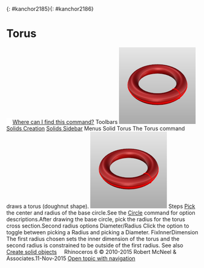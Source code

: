 ---
---

{: #kanchor2185}{: #kanchor2186}
# Torus
 [![images/transparent.gif](images/transparent.gif)Where can I find this command?](javascript:void(0);) Toolbars
![images/torus.png](images/torus.png) [Solids Creation](solid-creation-toolbar.html)  [Solids Sidebar](solids-sidebar-toolbar.html) 
Menus
Solid
Torus
The Torus command draws a torus (doughnut shape).
![images/torus.png](images/torus.png)
Steps
 [Pick](pick-location.html) the center and radius of the base circle.See the [Circle](circle.html) command for option descriptions.After drawing the base circle, pick the radius for the torus cross section.Second radius options
Diameter/Radius
Click the option to toggle between picking a Radius and picking a Diameter.
FixInnerDimension
The first radius chosen sets the inner dimension of the torus and the second radius is constrained to be outside of the first radius.
See also
 [Create solid objects](sak-solid.html) 
&#160;
&#160;
Rhinoceros 6 © 2010-2015 Robert McNeel &amp; Associates.11-Nov-2015
 [Open topic with navigation](torus.html) 

